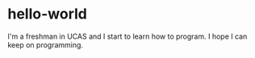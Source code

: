 # hello-world
 I'm a freshman in UCAS and I start to learn how to program.
 I hope I can keep on programming.
